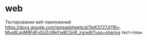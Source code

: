 # web 
Тестирование веб-приложений
https://docs.google.com/spreadsheets/d/1IpK3727JIYBy-Mvq6LjpjMRFdFxSUZcWeYwBCSnR_zg/edit?usp=sharing тест-план
